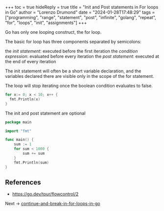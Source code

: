 +++
toc = true
hideReply = true
title = "Init and Post statements in For loops in Go"
author = "Lorenzo Drumond"
date = "2024-01-28T17:48:29"
tags = ["programming",  "range",  "statement",  "post",  "infinite",  "golang",  "repeat",  "for",  "loops",  "init",  "assignments"]
+++


Go has only one looping construct, the for loop.

The basic for loop has three components separated by semicolons:

the _init statement_: executed before the first iteration
the _condition expression_: evaluated before every iteration
the _post statement_: executed at the end of every iteration

The init statement will often be a short variable declaration, and the variables declared there are visible only in the scope of the for statement.

The loop will stop iterating once the boolean condition evaluates to false.


```go
for x:= 0; x < 10; x++ {
  fmt.Println(x)
}
```

The init and post statement are optional
```go
package main

import "fmt"

func main() {
	sum := 1
	for sum < 1000 {
		sum += sum
	}
	fmt.Println(sum)
}
```

## References
- https://go.dev/tour/flowcontrol/2

Next -> [continue-and-break-in-for-loops-in-go](/wiki/continue-and-break-in-for-loops-in-go/)
